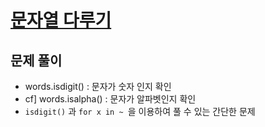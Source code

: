 # [문자열 다루기](https://programmers.co.kr/learn/courses/30/lessons/12918)

## 문제 풀이

- words.isdigit() : 문자가 숫자 인지 확인
- cf] words.isalpha() : 문자가 알파벳인지 확인
- `isdigit()` 과 `for x in ~ `을 이용하여 풀 수 있는 간단한 문제